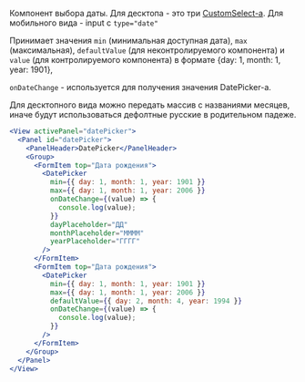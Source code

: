 Компонент выбора даты. Для десктопа - это три [CustomSelect-a](#!/CustomSelect). Для мобильного вида - input c `type="date"`

Принимает значения `min` (минимальная доступная дата), `max` (максимальная), `defaultValue` (для неконтролируемого компонента) и `value` (для контролируемого компонента) в формате {day: 1, month: 1, year: 1901},

`onDateChange` - используется для получения значения DatePicker-а.

Для десктопного вида можно передать массив с названиями месяцев, иначе будут использоваться дефолтные русские в родительном падеже.

```jsx
<View activePanel="datePicker">
  <Panel id="datePicker">
    <PanelHeader>DatePicker</PanelHeader>
    <Group>
      <FormItem top="Дата рождения">
        <DatePicker
          min={{ day: 1, month: 1, year: 1901 }}
          max={{ day: 1, month: 1, year: 2006 }}
          onDateChange={(value) => {
            console.log(value);
          }}
          dayPlaceholder="ДД"
          monthPlaceholder="ММММ"
          yearPlaceholder="ГГГГ"
        />
      </FormItem>
      <FormItem top="Дата рождения">
        <DatePicker
          min={{ day: 1, month: 1, year: 1901 }}
          max={{ day: 1, month: 1, year: 2006 }}
          defaultValue={{ day: 2, month: 4, year: 1994 }}
          onDateChange={(value) => {
            console.log(value);
          }}
        />
      </FormItem>
    </Group>
  </Panel>
</View>
```
